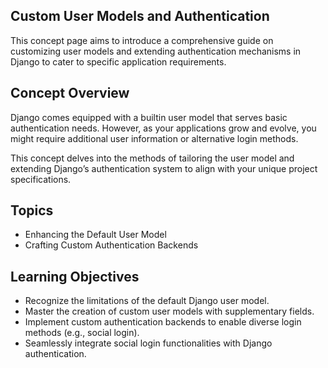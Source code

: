 ## Custom User Models and Authentication
This concept page aims to introduce a comprehensive guide on customizing user models and extending authentication mechanisms in Django to cater to specific application requirements.

## Concept Overview
Django comes equipped with a builtin user model that serves basic authentication needs. However, as your applications grow and evolve, you might require additional user information or alternative login methods. 

This concept delves into the methods of tailoring the user model and extending Django’s authentication system to align with your unique project specifications.


## Topics
  - Enhancing the Default User Model
  - Crafting Custom Authentication Backends

## Learning Objectives
 - Recognize the limitations of the default Django user model.
 - Master the creation of custom user models with supplementary fields.
 - Implement custom authentication backends to enable diverse login methods (e.g., social login).
 - Seamlessly integrate social login functionalities with Django authentication.